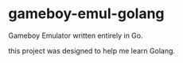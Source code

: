 # gameboy-emul-golang
Gameboy Emulator written entirely in Go. 

this project was designed to help me learn Golang.
